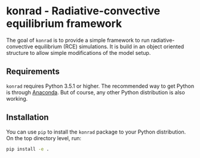 # konrad - Radiative-convective equilibrium framework

The goal of ``konrad`` is to provide a simple framework to run
radiative-convective equilibrium (RCE) simulations. It is build in an object
oriented structure to allow simple modifications of the model setup.

## Requirements
``konrad`` requires Python 3.5.1 or higher. The recommended way to get
Python is through [Anaconda](https://www.continuum.io/downloads).
But of course, any other Python distribution is also working.

## Installation
You can use ``pip`` to install the ``konrad`` package
to your Python distribution. On the top directory level, run:
```bash
pip install -e .
```
